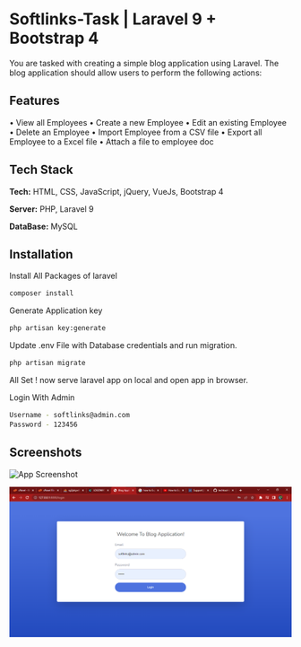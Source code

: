 
# Softlinks-Task | Laravel 9 + Bootstrap 4 

You are tasked with creating a simple blog application using Laravel. The blog application should allow users to perform the following actions:



## Features

•	View all Employees
•	Create a new Employee
•	Edit an existing Employee
•	Delete an Employee
•	Import Employee from a CSV file
•	Export all Employee to a Excel file
•	Attach a file to employee doc



## Tech Stack

**Tech:** HTML, CSS, JavaScript, jQuery, VueJs, Bootstrap 4

**Server:** PHP, Laravel 9

**DataBase:** MySQL

## Installation

Install All Packages of laravel
```bash
composer install
```

Generate Application key

```bash
php artisan key:generate
```

Update .env File with Database credentials and run migration.
```bash
php artisan migrate 
```

All Set ! now serve laravel app on local and open app in browser.

Login With Admin
```bash
Username - softlinks@admin.com
Password - 123456
```
## Screenshots

![App Screenshot](https://dev-to-uploads.s3.amazonaws.com/uploads/articles/53d53unbwjsvz2t0npan.png)


![Alt text](image.png)